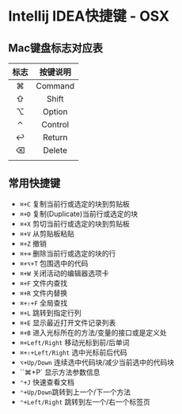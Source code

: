 # Intellij IDEA快捷键 - OSX

## Mac键盘标志对应表

| 标志 | 按键说明 |
| :--: | :------: |
|  ⌘   | Command  |
|  ⇧   |  Shift   |
|  ⌥   |  Option  |
|  ⌃   | Control  |
|  ↩︎   |  Return  |
|  ⌫   |  Delete  |
|      |          |

## 常用快捷键

- `⌘+C` 复制当前行或选定的块到剪贴板
- `⌘+D` 复制(Duplicate)当前行或选定的块
- `⌘+X` 剪切当前行或选定的块到剪贴板
- `⌘+V` 从剪贴板粘贴
- `⌘+Z` 撤销
- `⌘+⌫` 删除当前行或选定的块的行
- `⌘+⌥+T` 包围选中的代码
- `⌘+W` 关闭活动的编辑器选项卡
- `⌘+F` 文件内查找
- `⌘+R` 文件内替换
- `⌘+⇧+F` 全局查找
- `⌘+L` 跳转到指定行列
- `⌘+E` 显示最近打开文件记录列表
- `⌘+B` 进入光标所在的方法/变量的接口或是定义处
- `⌘+Left/Right` 移动光标到前/后单词
- `⌘+⇧+Left/Right` 选中光标前后代码
- `⌥+Up/Down` 连续选中代码块/减少当前选中的代码块
- ``⌘+P` 显示方法参数信息
- `⌃+J` 快速查看文档
- `⌃+Up/Down`跳转到上一个/下一个方法
- `⌃+Left/Right` 跳转到左一个/右一个标签页
